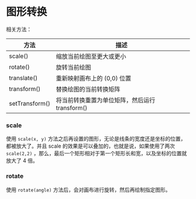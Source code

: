 # 图形转换

相关方法：

|方法|描述|
|----|----|
|scale()|缩放当前绘图至更大或更小|
|rotate()|旋转当前绘图|
|translate()|重新映射画布上的 (0,0) 位置|
|transform()|替换绘图的当前转换矩阵|
|setTransform()|将当前转换重置为单位矩阵，然后运行 transform()|

### scale
使用 `scale(x, y)` 方法之后再设置的图形，无论是线条的宽度还是坐标的位置，都被放大了。并且 scale 的效果是可以叠加的，也就是说，如果使用了两次 `scale(2,2)` ，那么，最后一个矩形相对于第一个矩形长和宽，以及坐标的位置就放大了 4 倍。

### rotate
使用 `rotate(angle)` 方法后，会对画布进行旋转，然后再绘制指定图形。
